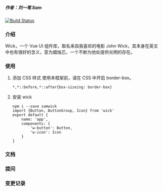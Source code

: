 #####

##### 作者：**刘一笔 Sam**

[![Build Status](https://travis-ci.org/OrangeSAM/Vue-Wick.svg?branch=master)](https://travis-ci.org/OrangeSAM/Vue-Wick)

### 介绍

Wick，一个 Vue UI 组件库，取名来自我喜欢的电影 John Wick，其本身在英文中也有很好的含义，意为蜡烛芯，一个不断为他处提供光明的存在。

### 使用

1. 添加 CSS 样式
   使用本框架前，请在 CSS 中开启 border-box。
   ```
   *,*::before,*::after{box-sizeing: border-box}
   ```
2. 安装 wick
   ```
   npm i --save samwick
   import {Button, ButtonGroup, Icon} from 'wick'
   export default {
       name: 'app',
       components: {
           'w-button': Button,
           'w-icon': Icon
       }
   }
   ```

### 文档

### 提问

### 变更记录

